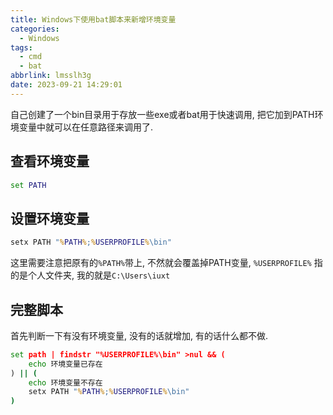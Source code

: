 ```yaml
---
title: Windows下使用bat脚本来新增环境变量
categories:
  - Windows
tags:
  - cmd
  - bat
abbrlink: lmsslh3g
date: 2023-09-21 14:29:01
---
```


自己创建了一个bin目录用于存放一些exe或者bat用于快速调用, 把它加到PATH环境变量中就可以在任意路径来调用了.

## 查看环境变量


```bat
set PATH
```

## 设置环境变量

```bat
setx PATH "%PATH%;%USERPROFILE%\bin"
```

这里需要注意把原有的`%PATH%`带上, 不然就会覆盖掉PATH变量, `%USERPROFILE%` 指的是个人文件夹, 我的就是`C:\Users\iuxt`

## 完整脚本

首先判断一下有没有环境变量, 没有的话就增加, 有的话什么都不做.

```bat
set path | findstr "%USERPROFILE%\bin" >nul && (
    echo 环境变量已存在
) || (
    echo 环境变量不存在
    setx PATH "%PATH%;%USERPROFILE%\bin"
)
```
